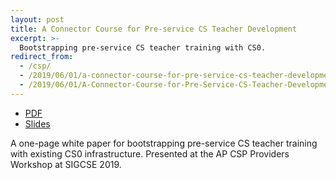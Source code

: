 ```yaml
---
layout: post
title: A Connector Course for Pre-service CS Teacher Development
excerpt: >-
  Bootstrapping pre-service CS teacher training with CS0.
redirect_from:
  - /csp/
  - /2019/06/01/a-connector-course-for-pre-service-cs-teacher-development/
  - /2019/06/01/A-Connector-Course-for-Pre-Service-CS-Teacher-Development/
---
```


- [PDF](https://drive.google.com/open?id=1R3ksUdguWTeQiRyo4FvzsDGGHE0kwpe-)
- [Slides](https://docs.google.com/presentation/d/1LLryDudbNnnw8AoDAXqFSnPXg2ZxXE-k8Yz-XN17PSQ/edit?usp=sharing)

A one-page white paper for bootstrapping pre-service CS teacher training with existing CS0 infrastructure. Presented at the AP CSP Providers Workshop at SIGCSE 2019.

